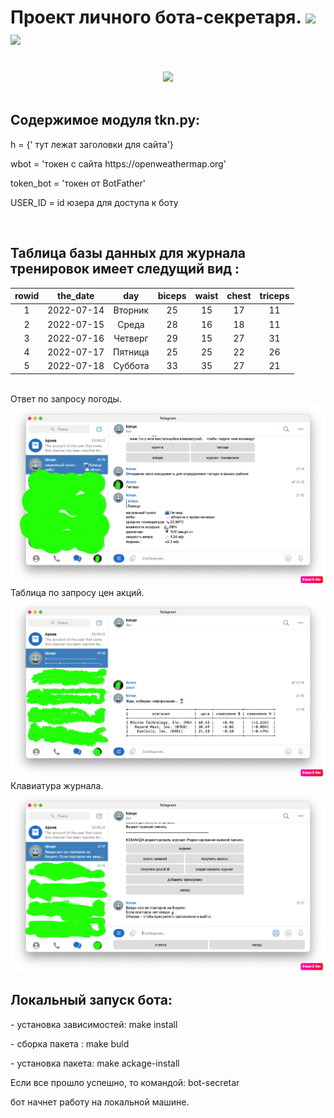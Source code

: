 <h1>Проект личного бота-секретаря.    <img src='https://img.shields.io/badge/bot secretary-A--V--tor-blue?logo=telegram&logoColor=white&style=flat'/>    <img src='https://komarev.com/ghpvc/?username=A-V-tor'/></h1>
<br>
<div id="header" align="center">
<img src='https://media.giphy.com/media/wlR4kWTnwEyY8RwHKM/giphy.gif' width="100"/>
</div>
<br>
<h2></h2>
<h2>Содержимое модуля tkn.py:</h2>

<p>h = {' тут лежат заголовки для сайта'}</p>
<p>wbot = 'токен с сайта https://openweathermap.org'</p>
<p>token_bot = 'токен от BotFather'</p>
<p>USER_ID = id юзера для доступа к боту</p>
<br>

<h2>Таблица базы данных для журнала тренировок имеет следущий вид :</h2>

| rowid | the_date | day | biceps | waist | chest | triceps |
| :---: | :---: | :---: | :---: | :---: | :---: | :---: |
| 1 | 2022-07-14 | Вторник | 25 | 15 | 17 | 11 |
| 2 | 2022-07-15 | Среда | 28 | 16 | 18 | 11 |
| 3 | 2022-07-16 | Четверг | 29 | 15 | 27 | 31 |
| 4 | 2022-07-17 | Пятница | 25 | 25 | 22 | 26 |
| 5 | 2022-07-18 | Суббота | 33 | 35 | 27 | 21 |

</br>
Ответ по запросу погоды.
<img src="https://github.com/A-V-tor/Bot-secretar/blob/main/weatch.png">
</br>
Таблица по запросу цен акций.
<img src="https://github.com/A-V-tor/Bot-secretar/blob/main/market.png">
</br>
Клавиатура журнала.
<img src="https://github.com/A-V-tor/Bot-secretar/blob/main/keyj.png">
</br>
<h2>Локальный запуск бота:</h2>
    <p>- установка зависимостей: make install</p>
    <p>- сборка пакета : make buld</p>
   <p> - установка пакета: make ackage-install</p>
<p>Если все прошло успешно, то командой: bot-secretar</p>
            <p>бот начнет работу на локальной машине.</p>


